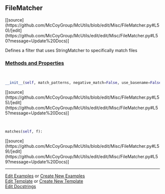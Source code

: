 ## <a id="McUtils.Misc.FileMatcher.FileMatcher">FileMatcher</a> 
<div class="docs-source-link" markdown="1">
[[source](https://github.com/McCoyGroup/McUtils/blob/edit/Misc/FileMatcher.py#L50)/[edit](https://github.com/McCoyGroup/McUtils/edit/edit/Misc/FileMatcher.py#L50?message=Update%20Docs)]
</div>

Defines a filter that uses StringMatcher to specifically match files

<div class="collapsible-section">
 <div class="collapsible-section collapsible-section-header" markdown="1">
 
### <a class="collapse-link" data-toggle="collapse" href="#methods">Methods and Properties</a> <a class="float-right" data-toggle="collapse" href="#methods"><i class="fa fa-chevron-down"></i></a>

 </div>
 <div class="collapsible-section collapsible-section-body collapse" id="methods" markdown="1">

<a id="McUtils.Misc.FileMatcher.FileMatcher.__init__" class="docs-object-method">&nbsp;</a> 
```python
__init__(self, match_patterns, negative_match=False, use_basename=False): 
```
<div class="docs-source-link" markdown="1">
[[source](https://github.com/McCoyGroup/McUtils/blob/edit/Misc/FileMatcher.py#L55)/[edit](https://github.com/McCoyGroup/McUtils/edit/edit/Misc/FileMatcher.py#L55?message=Update%20Docs)]
</div>

<a id="McUtils.Misc.FileMatcher.FileMatcher.matches" class="docs-object-method">&nbsp;</a> 
```python
matches(self, f): 
```
<div class="docs-source-link" markdown="1">
[[source](https://github.com/McCoyGroup/McUtils/blob/edit/Misc/FileMatcher.py#L59)/[edit](https://github.com/McCoyGroup/McUtils/edit/edit/Misc/FileMatcher.py#L59?message=Update%20Docs)]
</div>

 </div>
</div>




___

[Edit Examples](https://github.com/McCoyGroup/McUtils/edit/gh-pages/ci/examples/McUtils/Misc/FileMatcher/FileMatcher.md) or 
[Create New Examples](https://github.com/McCoyGroup/McUtils/new/gh-pages/?filename=ci/examples/McUtils/Misc/FileMatcher/FileMatcher.md) <br/>
[Edit Template](https://github.com/McCoyGroup/McUtils/edit/gh-pages/ci/docs/McUtils/Misc/FileMatcher/FileMatcher.md) or 
[Create New Template](https://github.com/McCoyGroup/McUtils/new/gh-pages/?filename=ci/docs/templates/McUtils/Misc/FileMatcher/FileMatcher.md) <br/>
[Edit Docstrings](https://github.com/McCoyGroup/McUtils/edit/edit/Misc/FileMatcher.py#L50?message=Update%20Docs)